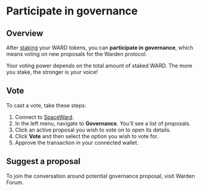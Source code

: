 ﻿---
sidebar_position: 11
---

# Participate in governance

## Overview

After [staking](stake-ward) your WARD tokens, you can **participate in governance**, which means voting on new proposals for the Warden protocol.

Your voting power depends on the total amount of staked WARD. The more you stake, the stronger is your voice!

## Vote

To cast a vote, take these steps:

1. Connect to [SpaceWard](https://spaceward.buenavista.wardenprotocol.org).
2. In the left menu, navigate to **Governance**. You'll see a list of proposals.
4. Click an active proposal you wish to vote on to open its details.
5. Click **Vote** and then select the option you wish to vote for.
6. Approve the transaction in your connected wallet.

## Suggest a proposal

To join the conversation around potential governance proposal, visit Warden Forum.